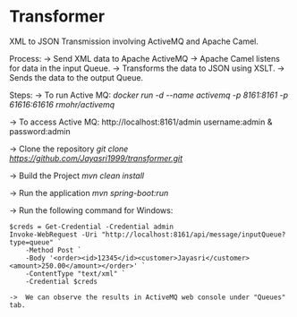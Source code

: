 # Transformer
XML to JSON Transmission involving ActiveMQ and Apache Camel.


Process:
-> Send XML data to Apache ActiveMQ
-> Apache Camel listens for data in the input Queue.
-> Transforms the data to JSON using XSLT.
-> Sends the data to the output Queue.

Steps:
-> To run Active MQ: _docker run -d --name activemq -p 8161:8161 -p 61616:61616 rmohr/activemq_

-> To access Active MQ: http://localhost:8161/admin    username:admin & password:admin

-> Clone the repository _git clone https://github.com/Jayasri1999/transformer.git_

-> Build the Project _mvn clean install_

-> Run the application _mvn spring-boot:run_

-> Run the following command for Windows:


```
$creds = Get-Credential -Credential admin
Invoke-WebRequest -Uri "http://localhost:8161/api/message/inputQueue?type=queue" `
    -Method Post `
    -Body '<order><id>12345</id><customer>Jayasri</customer><amount>250.00</amount></order>' `
    -ContentType "text/xml" `
    -Credential $creds

->  We can observe the results in ActiveMQ web console under "Queues" tab.
